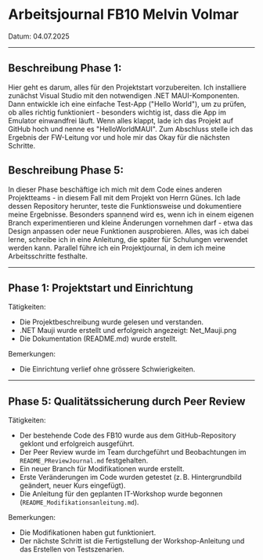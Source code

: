 # Arbeitsjournal  FB10 Melvin Volmar

Datum: 04.07.2025

---

## Beschreibung Phase 1:
Hier geht es darum, alles für den Projektstart vorzubereiten. Ich installiere zunächst Visual Studio mit den notwendigen .NET MAUI-Komponenten. Dann entwickle ich eine einfache Test-App ("Hello World"), um zu prüfen, ob alles richtig funktioniert - besonders wichtig ist, dass die App im Emulator einwandfrei läuft. Wenn alles klappt, lade ich das Projekt auf GitHub hoch und nenne es "HelloWorldMAUI". Zum Abschluss stelle ich das Ergebnis der FW-Leitung vor und hole mir das Okay für die nächsten Schritte.

## Beschreibung Phase 5:
In dieser Phase beschäftige ich mich mit dem Code eines anderen Projektteams - in diesem Fall mit dem Projekt von Herrn Günes. Ich lade dessen Repository herunter, teste die Funktionsweise und dokumentiere meine Ergebnisse. Besonders spannend wird es, wenn ich in einem eigenen Branch experimentieren und kleine Änderungen vornehmen darf - etwa das Design anpassen oder neue Funktionen ausprobieren. Alles, was ich dabei lerne, schreibe ich in eine Anleitung, die später für Schulungen verwendet werden kann. Parallel führe ich ein Projektjournal, in dem ich meine Arbeitsschritte festhalte.

---

## Phase 1: Projektstart und Einrichtung

Tätigkeiten:
- Die Projektbeschreibung wurde gelesen und verstanden.
- .NET Mauji wurde erstellt und erfolgreich angezeigt:
Net_Mauji.png
- Die Dokumentation (README.md) wurde erstellt.

Bemerkungen:
- Die Einrichtung verlief ohne grössere Schwierigkeiten.

---

## Phase 5: Qualitätssicherung durch Peer Review

Tätigkeiten:
- Der bestehende Code des FB10 wurde aus dem GitHub-Repository geklont und erfolgreich ausgeführt.
- Der Peer Review wurde im Team durchgeführt und Beobachtungen im `README_PReviewJournal.md` festgehalten.
- Ein neuer Branch für Modifikationen wurde erstellt.
- Erste Veränderungen im Code wurden getestet (z. B. Hintergrundbild geändert, neuer Kurs eingefügt).
- Die Anleitung für den geplanten IT-Workshop wurde begonnen (`README_Modifikationsanleitung.md`).

Bemerkungen:
- Die Modifikationen haben gut funktioniert.
- Der nächste Schritt ist die Fertigstellung der Workshop-Anleitung und das Erstellen von Testszenarien.
